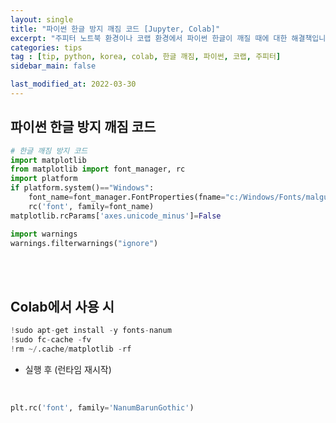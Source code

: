 ```yaml
---
layout: single
title: "파이썬 한글 방지 깨짐 코드 [Jupyter, Colab]"
excerpt: "주피터 노트북 환경이나 코랩 환경에서 파이썬 한글이 깨질 때에 대한 해결책입니다."
categories: tips
tag : [tip, python, korea, colab, 한글 깨짐, 파이썬, 코랩, 주피터]
sidebar_main: false

last_modified_at: 2022-03-30
---
```


## 파이썬 한글 방지 깨짐 코드

```python
# 한글 깨짐 방지 코드
import matplotlib
from matplotlib import font_manager, rc
import platform
if platform.system()=="Windows":
    font_name=font_manager.FontProperties(fname="c:/Windows/Fonts/malgun.ttf").get_name()
    rc('font', family=font_name)
matplotlib.rcParams['axes.unicode_minus']=False

import warnings
warnings.filterwarnings("ignore")
```

<br>
<br>

## Colab에서 사용 시

```python
!sudo apt-get install -y fonts-nanum
!sudo fc-cache -fv
!rm ~/.cache/matplotlib -rf
```

- 실행 후 (런타임 재시작)

<br>

```python
plt.rc('font', family='NanumBarunGothic')
```

<br>
<br>
<br>
<br>
